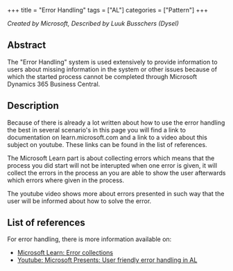 +++
title = "Error Handling"
tags = ["AL"]
categories = ["Pattern"]
+++

_Created by Microsoft, Described by Luuk Busschers (Dysel)_

## Abstract

The "Error Handling" system is used extensively to provide information to users about missing information in the system or other issues because of which the started process cannot be completed through Microsoft Dynamics 365 Business Central.

## Description
Because of there is already a lot written about how to use the error handling the best in several scenario's in this page you will find a link to documentation on learn.microsoft.com and a link to a video about this subject on youtube. These links can be found in the list of references.

The Microsoft Learn part is about collecting errors which means that the process you did start will not be interupted when one error is given, it will collect the errors in the process an you are able to show the user afterwards which errors where given in the process.

The youtube video shows more about errors presented in such way that the user will be informed about how to solve the error.

## List of references

For error handling, there is more information available on:
- [Microsoft Learn: Error collections](https://learn.microsoft.com/en-us/dynamics365/business-central/dev-itpro/developer/devenv-error-collection/)
- [Youtube: Microsoft Presents: User friendly error handling in AL](https://www.youtube.com/watch?v=D8233xMjVog&list=PLI1l3dMI8xlDM9onioMWUyMSCiFs_mMWw&index=27)